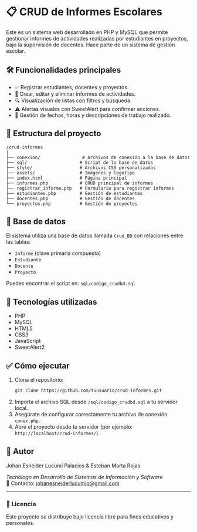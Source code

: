# 📋 CRUD de Informes Escolares

Este es un sistema web desarrollado en PHP y MySQL que permite gestionar informes de actividades realizadas por estudiantes en proyectos, bajo la supervisión de docentes. Hace parte de un sistema de gestión escolar.

## 🛠️ Funcionalidades principales

- ✅ Registrar estudiantes, docentes y proyectos.
- 📝 Crear, editar y eliminar informes de actividades.
- 🔍 Visualización de listas con filtros y búsqueda.
- ⚠️ Alertas visuales con SweetAlert para confirmar acciones.
- 📅 Gestión de fechas, horas y descripciones de trabajo realizado.

## 📂 Estructura del proyecto

```
/crud-informes
│
├── conexion/                # Archivos de conexión a la base de datos
├── sql/                    # Script de la base de datos
├── style/                  # Archivos CSS personalizados
├── assets/                 # Imágenes y logotipo
├── index.html              # Página principal
├── informes.php            # CRUD principal de informes
├── registrar_informe.php   # Formulario para registrar informes
├── estudiantes.php         # Gestión de estudiantes
├── docentes.php            # Gestión de docentes
└── proyectos.php           # Gestión de proyectos
```

## 🧱 Base de datos

El sistema utiliza una base de datos llamada `Crud_BD` con relaciones entre las tablas:
- `Informe` (clave primaria compuesta)
- `Estudiante`
- `Docente`
- `Proyecto`

Puedes encontrar el script en: `sql/codigo_crudbd.sql`

## 🚀 Tecnologías utilizadas

- PHP
- MySQL
- HTML5
- CSS3
- JavaScript
- SweetAlert2

## ✅ Cómo ejecutar

1. Clona el repositorio:
   ```bash
   git clone https://github.com/tuusuario/crud-informes.git
   ```
2. Importa el archivo SQL desde `/sql/codigo_crudbd.sql` a tu servidor local.
3. Asegúrate de configurar correctamente tu archivo de conexión `conex.php`.
4. Abre el proyecto desde tu servidor (por ejemplo: `http://localhost/crud-informes/`).

## 🙋 Autor

Johan Esneider Lucumí Palacios & Esteban Marta Rojas

_Tecnólogo en Desarrollo de Sistemas de Información y Software_  
📧 Contacto: johanesneiderlucumip@gmail.com

---

### 💬 Licencia
Este proyecto se distribuye bajo licencia libre para fines educativos y personales.
